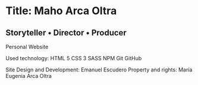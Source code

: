 # Title: Maho Arca Oltra

## Storyteller • Director • Producer

Personal Website

Used technology:
HTML 5
CSS 3
SASS
NPM
Git
GitHub

Site Design and Development: Emanuel Escudero
Property and rights: María Eugenia Arca Oltra

